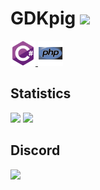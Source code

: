 # GDKpig ![](https://komarev.com/ghpvc/?username=gdkpig&style=for-the-badge&color=5555ff)
<p align="left"> <a href="https://www.w3schools.com/cs/" target="_blank" rel="noreferrer"> <img src="https://raw.githubusercontent.com/devicons/devicon/master/icons/csharp/csharp-original.svg" alt="csharp" width="40" height="40"/> </a><a href="https://www.php.net" target="_blank" rel="noreferrer"> <img src="https://raw.githubusercontent.com/devicons/devicon/master/icons/php/php-original.svg" alt="php" width="40" height="40"/> </a> </p>

## Statistics
![](https://github-readme-stats.vercel.app/api?username=gdkpig&show_icons=true&theme=dark&custom_title=GDKpig&border_radius=5)
[![](https://github-readme-stats.vercel.app/api/top-langs/?username=xdidntpot&theme=dark&layout=compact&border_radius=5)](https://github.com/anuraghazra/github-readme-stats)

## Discord
<a href="https://discord.com/users/815512745503096873">
  <img src="https://lanyard.cnrad.dev/api/815512745503096873" align="left" />
</a>

